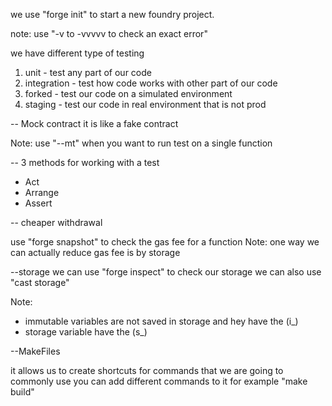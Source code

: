 we use "forge init" to start a new foundry project.

note: use "-v to -vvvvv to check an exact error"

we have different type of testing
1. unit - test any part of our code
2. integration - test how code works with other part of our code
3. forked - test our code on a simulated environment
4. staging - test our code in real environment that is not prod

-- Mock contract
it is like a fake contract

Note: use "--mt" when you want to run test on a single function


-- 3 methods for working with a test
- Act
- Arrange
- Assert

-- cheaper withdrawal

use "forge snapshot" to check the gas fee for a function
Note: one way we can actually reduce gas fee is by storage


--storage
we can use "forge inspect" to check our storage
we can also use "cast storage"

Note: 
- immutable variables are not saved in storage and hey have the (i_)
- storage variable have the (s_)


--MakeFiles

it allows us to create shortcuts for commands that we are going to commonly use
you can add different commands to it for example
"make build"